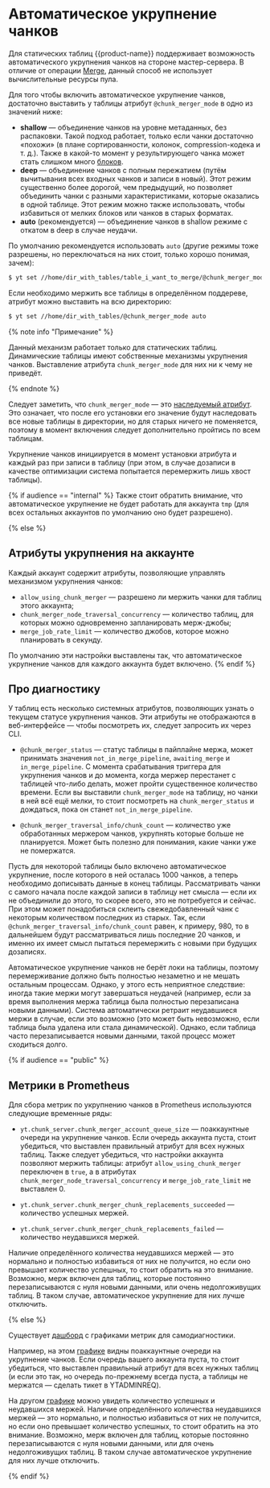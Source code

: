 # Автоматическое укрупнение чанков

Для статических таблиц {{product-name}} поддерживает возможность автоматического укрупнения чанков на стороне мастер-сервера. В отличие от операции [Merge](../../../../user-guide/data-processing/operations/merge.md), данный способ не использует вычислительные ресурсы пула.

Для того чтобы включить автоматическое укрупнение чанков, достаточно выставить у таблицы атрибут `@chunk_merger_mode` в одно из значений ниже:

- **shallow** — объединение чанков на уровне метаданных, без распаковки. Такой подход работает, только если чанки достаточно «похожи» (в плане сортированности, колонок, compression-кодека и т. д.). Также в какой-то момент у результирующего чанка может стать слишком много [блоков](../../../../user-guide/storage/chunks.md#chunk-size).
- **deep** — объединение чанков с полным пережатием (путём вычитывания всех входных чанков и записи в новый). Этот режим существенно более дорогой, чем предыдущий, но позволяет объединить чанки с разными характеристиками, которые оказались в одной таблице. Этот режим можно также использовать, чтобы избавиться от мелких блоков или чанков в старых форматах.
- **auto** (рекомендуется) — объединение чанков в shallow режиме с откатом в deep в случае неудачи.

 По умолчанию рекомендуется использовать `auto` (другие режимы тоже разрешены, но переключаться на них стоит, только хорошо понимая, зачем):

```bash
$ yt set //home/dir_with_tables/table_i_want_to_merge/@chunk_merger_mode auto
```

Если необходимо мержить все таблицы в определённом поддереве, атрибут можно выставить на всю директорию:

```bash
$ yt set //home/dir_with_tables/@chunk_merger_mode auto
```

{% note info "Примечание" %}

Данный механизм работает только для статических таблиц. Динамические таблицы имеют собственные механизмы укрупнения чанков. Выставление атрибута `chunk_merger_mode` для них ни к чему не приведёт.

{% endnote %}

Следует заметить, что `chunk_merger_mode` — это [наследуемый атрибут](../../../../user-guide/storage/chunks.md#common). Это означает, что после его установки его значение будут наследовать все новые таблицы в директории, но для старых ничего не поменяется, поэтому в момент включения следует дополнительно пройтись по всем таблицам.

Укрупнение чанков инициируется в момент установки атрибута и каждый раз при записи в таблицу (при этом, в случае дозаписи в качестве оптимизации система попытается перемержить лишь хвост таблицы).

{% if audience == "internal" %}
Также стоит обратить внимание, что автоматическое укрупнение не будет работать для аккаунта `tmp` (для всех остальных аккаунтов по умолчанию оно будет разрешено).

{% else %}

## Атрибуты укрупнения на аккаунте

Каждый аккаунт содержит атрибуты, позволяющие управлять механизмом укрупнения чанков:
- `allow_using_chunk_merger` — разрешено ли мержить чанки для таблиц этого аккаунта;
- `chunk_merger_node_traversal_concurrency` — количество таблиц, для которых можно одновременно запланировать мерж-джобы;
- `merge_job_rate_limit` — количество джобов, которое можно планировать в секунду.

По умолчанию эти настройки выставлены так, что автоматическое укрупнение чанков для каждого аккаунта будет включено.
{% endif %}

## Про диагностику

У таблиц есть несколько системных атрибутов, позволяющих узнать о текущем статусе укрупнения чанков. Эти атрибуты не отображаются в веб-интерфейсе — чтобы посмотреть их, следует запросить их через CLI.

- `@chunk_merger_status` — статус таблицы в пайплайне мержа, может принимать значения `not_in_merge_pipeline`, `awaiting_merge` и `in_merge_pipeline`. С момента срабатывания триггера для укрупнения чанков и до момента, когда мержер перестанет с таблицей что-либо делать, может пройти существенное количество времени. Если вы выставили `chunk_merger_mode` на таблицу, но чанки в ней всё ещё мелки, то стоит посмотреть на `chunk_merger_status` и дождаться, пока он станет `not_in_merge_pipeline`.

- `@chunk_merger_traversal_info/chunk_count` — количество уже обработанных мержером чанков, укрупнять которые больше не планируется. Может быть полезно для понимания, какие чанки уже не помержатся.

Пусть для некоторой таблицы было включено автоматическое укрупнение, после которого в ней осталась 1000 чанков, а теперь необходимо дописывать данные в конец таблицы. Рассматривать чанки с самого начала после каждой записи в таблицу нет смысла — если их не объединили до этого, то скорее всего, это не потребуется и сейчас. При этом может понадобиться склеить свежедобавленный чанк с некоторым количеством последних из старых. Так, если `@chunk_merger_traversal_info/chunk_count` равен, к примеру, 980, то в дальнейшем будут рассматриваться лишь последние 20 чанков, и именно их имеет смысл пытаться перемержить с новыми при будущих дозаписях.

Автоматическое укрупнение чанков не берёт локи на таблицы, поэтому перемерживание должно быть полностью незаметно и не мешать остальным процессам. Однако, у этого есть неприятное следствие: иногда такие мержи могут завершаться неудачей (например, если за время выполнения мержа таблица была полностью перезаписана новыми данными). Система автоматически ретраит неудавшиеся мержи в случае, если это возможно (это может быть невозможно, если таблица была удалена или стала динамической). Однако, если таблица часто перезаписывается новыми данными, такой процесс может сходиться долго.

{% if audience == "public" %}

## Метрики в Prometheus

Для сбора метрик по укрупнению чанков в Prometheus используются следующие временные ряды:
- `yt.chunk_server.chunk_merger_account_queue_size` — поаккаунтные очереди на укрупнение чанков. Если очередь аккаунта пуста, стоит убедиться, что выставлен правильный атрибут для всех нужных таблиц. Также следует убедиться, что настройки аккаунта позволяют мержить таблицы: атрибут `allow_using_chunk_merger` переключен в `true`, а в атрибутах `chunk_merger_node_traversal_concurrency` и `merge_job_rate_limit` не выставлен 0.

- `yt.chunk_server.chunk_merger_chunk_replacements_succeeded` — количество успешных мержей.

- `yt.chunk_server.chunk_merger_chunk_replacements_failed` — количество неудавшихся мержей.

Наличие определённого количества неудавшихся мержей — это нормально и полностью избавиться от них не получится, но если оно превышает количество успешных, то стоит обратить на это внимание. Возможно, мерж включен для таблиц, которые постоянно перезаписываются с нуля новыми данными, или очень недолгоживущих таблиц. В таком случае, автоматическое укрупнение для них лучше отключить.

{% else %}

Существует [дашборд](https://monitoring.yandex-team.ru/projects/yt/dashboards/monb2fccn9r74g9o9l8v/view?from=now-1h&to=now&refresh=60000&p.cluster=hahn&p.cell_tag=-&p.cell_id=-&p.container=-&p.account=-) с графиками метрик для самодиагностики.

Например, на этом [графике](https://monitoring.yandex-team.ru/projects/yt/dashboards/monb2fccn9r74g9o9l8v/view/graph/widget_001/queries?from=now-1h&to=now&refresh=60000&p%5Bcluster%5D=hahn&p%5Bcell_tag%5D=-&p%5Bcell_id%5D=-&p%5Bcontainer%5D=-&p%5Baccount%5D=-) видны поаккаунтные очереди на укрупнение чанков. Если очередь вашего аккаунта пуста, то стоит убедиться, что выставлен правильный атрибут для всех нужных таблиц (и если это так, но очередь по-прежнему всегда пуста, а таблицы не мержатся — сделать тикет в YTADMINREQ).

На другом [графике](https://monitoring.yandex-team.ru/projects/yt/dashboards/monb2fccn9r74g9o9l8v/view/graph/widget_008/queries?from=now-1h&to=now&refresh=60000&p%5Bcluster%5D=hahn&p%5Bcell_tag%5D=-&p%5Bcell_id%5D=-&p%5Bcontainer%5D=-&p%5Baccount%5D=-&infra=none) можно увидеть количество успешных и неудавшихся мержей. Наличие определённого количества неудавшихся мержей — это нормально, и полностью избавиться от них не получится, но если оно превышает количество успешных, то стоит обратить на это внимание. Возможно, мерж включен для таблиц, которые постоянно перезаписываются с нуля новыми данными, или для очень недолгоживущих таблиц. В таком случае автоматическое укрупнение для них лучше отключить.

{% endif %}
